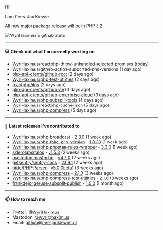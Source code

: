 Hi!

I am Cees-Jan Kiewiet.

All new major package release will be in PHP 8.2

![WyriHaximus's github stats](https://github-readme-stats.vercel.app/api?username=WyriHaximus&show_icons=true)

---

#### 💻 Check out what I'm currently working on

- [WyriHaximus/reactphp-throw-unhandled-rejected-promises](https://github.com/WyriHaximus/reactphp-throw-unhandled-rejected-promises) (today)
- [WyriHaximus/github-action-supported-php-versions](https://github.com/WyriHaximus/github-action-supported-php-versions) (1 day ago)
- [php-api-clients/github-root](https://github.com/php-api-clients/github-root) (2 days ago)
- [WyriHaximus/php-test-utilities](https://github.com/WyriHaximus/php-test-utilities) (2 days ago)
- [reactphp/dns](https://github.com/reactphp/dns) (2 days ago)
- [php-api-clients/github-ae](https://github.com/php-api-clients/github-ae) (3 days ago)
- [php-api-clients/github-enterprise-cloud](https://github.com/php-api-clients/github-enterprise-cloud) (3 days ago)
- [WyriHaximus/php-subsplit-tools](https://github.com/WyriHaximus/php-subsplit-tools) (4 days ago)
- [WyriHaximus/reactphp-cache-json](https://github.com/WyriHaximus/reactphp-cache-json) (5 days ago)
- [WyriHaximus/php-compress](https://github.com/WyriHaximus/php-compress) (5 days ago)

---

#### 🔭 Latest releases I've contributed to

- [WyriHaximus/php-broadcast](https://github.com/WyriHaximus/php-broadcast) - [2.3.0](https://github.com/WyriHaximus/php-broadcast/releases/tag/2.3.0) (1 week ago)
- [WyriHaximus/php-fake-php-version](https://github.com/WyriHaximus/php-fake-php-version) - [1.8.33](https://github.com/WyriHaximus/php-fake-php-version/releases/tag/1.8.33) (1 week ago)
- [WyriHaximus/php-phpstan-rules-wrapper](https://github.com/WyriHaximus/php-phpstan-rules-wrapper) - [3.3.0](https://github.com/WyriHaximus/php-phpstan-rules-wrapper/releases/tag/3.3.0) (1 week ago)
- [siderolabs/talos](https://github.com/siderolabs/talos) - [v1.5.3](https://github.com/siderolabs/talos/releases/tag/v1.5.3) (2 weeks ago)
- [mastodon/mastodon](https://github.com/mastodon/mastodon) - [v4.2.0](https://github.com/mastodon/mastodon/releases/tag/v4.2.0) (2 weeks ago)
- [getsentry/sentry-docs](https://github.com/getsentry/sentry-docs) - [23.9.1](https://github.com/getsentry/sentry-docs/releases/tag/23.9.1) (2 weeks ago)
- [nikic/PHP-Parser](https://github.com/nikic/PHP-Parser) - [v5.0.0beta1](https://github.com/nikic/PHP-Parser/releases/tag/v5.0.0beta1) (3 weeks ago)
- [WyriHaximus/php-compress](https://github.com/WyriHaximus/php-compress) - [2.1.0](https://github.com/WyriHaximus/php-compress/releases/tag/2.1.0) (3 weeks ago)
- [WyriHaximus/php-compress-test-utilities](https://github.com/WyriHaximus/php-compress-test-utilities) - [2.1.0](https://github.com/WyriHaximus/php-compress-test-utilities/releases/tag/2.1.0) (3 weeks ago)
- [frankdejonge/use-subsplit-publish](https://github.com/frankdejonge/use-subsplit-publish) - [1.0.0](https://github.com/frankdejonge/use-subsplit-publish/releases/tag/1.0.0) (1 month ago)

---

#### 📫 How to reach me

- Twitter: [@WyriHaximus](https://twitter.com/WyriHaximus)
- Mastodon: [@wyri@haxim.us](https://toot-toot.wyrihaxim.us/@wyri)
- Email: [github@ceesjankiewiet.nl](mailto:github@ceesjankiewiet.nl)
